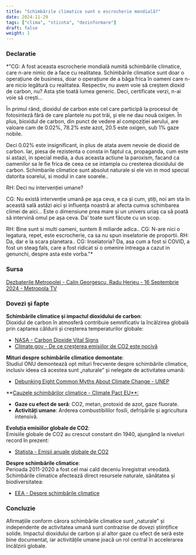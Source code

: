 ```yaml
---
title: "Schimbările climatice sunt o escrocherie mondială?"
date: 2024-11-29
tags: ["clima", "stiinta", "dezinformare"]
draft: false
weight: 1
---
```


### Declaratie  

*"CG: <span class="emphasis">A fost aceasta escrocherie mondială numită schimbările climatice, care n-are nimic de a face cu realitatea. Schimbările climatice sunt doar o operațiune de business, doar o operațiune de a băga frica în oameni care n-are nicio legătură cu realitatea.</span> Respectiv, nu avem voie să creștem dioxid de carbon, nu? Asta știe toată lumea generic. Deci, certificate verzi, n-ai voie să crești...  

În primul rând, dioxidul de carbon este cel care participă la procesul de fotosinteză fără de care plantele nu pot trăi, și ele ne dau nouă oxigen. În plus, bioxidul de carbon, din punct de vedere al compoziției aerului, are valoare cam de 0.02%, 78.2% este azot, 20.5 este oxigen, sub 1% gaze nobile. 

Deci 0.02% este insignificant, in plus de atata avem nevoie de dioxid de carbon. Iar, piesa de rezistenta o consta in faptul ca, propaganda, cum este si astazi, in special media, a dus aceasta actiune la <span class="emphasis">paroxism, facand ca oamenilor sa le fie frica de ceea ce se intampla cu cresterea dioxidului de carbon. Schimbarile climatice sunt absolut naturale si ele vin in mod special datorita soarelui, si modul in care soarele..</span>

RH: Deci nu intervenției umane?  

CG: Nu există intervenție umană pe așa ceva, e ca și cum, știți, noi am sta în această sală astăzi aici și influența noastră ar afecta cumva schimbarea climei de aici... Este o dimensiune prea mare și un univers uriaș ca să poată să intervină omul pe așa ceva. Da' toate sunt făcute cu un scop.

RH: Bine sunt si multi oameni, suntem 8 miliarde adica.. 
CG: <span class="emphasis">N-are nici o legatura, repet, este escrocherie, ca sa nu spun inselatorie de proportii. 
RH: Da, dar e la scara planetara.. </span>
CG: Inselatoria? Da, asa cum a fost si COVID, a fost un steag fals, care a fost ridicat si o omenire intreaga a cazut in genunchi, despre asta este vorba."*  

### Sursa  
[Dezbaterile Metropolei - Calin Georgescu, Radu Herjeu - 16 Septembrie 2024 - Metropola TV](https://youtu.be/QHyEdqyXrM0?si=N1gZu8osdvuI_dSh&t=786)  

### Dovezi și fapte  
<!--more-->
**Schimbările climatice și impactul dioxidului de carbon**:  
Dioxidul de carbon în atmosferă contribuie semnificativ la încălzirea globală prin captarea căldurii și creșterea temperaturilor globale:  
- [NASA - Carbon Dioxide Vital Signs](https://climate.nasa.gov/vital-signs/carbon-dioxide/?intent=121)  
- [Climate.gov - De ce creșterea emisiilor de CO2 este nocivă](https://www.climate.gov/news-features/understanding-climate/climate-change-atmospheric-carbon-dioxide)  

**Mituri despre schimbările climatice demontate**:  
Studiul ONU demontează opt mituri frecvente despre schimbările climatice, inclusiv ideea că acestea sunt „naturale” și nelegate de activitatea umană:  
- [Debunking Eight Common Myths About Climate Change - UNEP](https://www.unep.org/news-and-stories/story/debunking-eight-common-myths-about-climate-change)  

**[Cauzele schimbărilor climatice - Climate Pact EU**:](https://climate-pact.europa.eu/about/climate-change_ro)   
- **Gaze cu efect de seră**: CO2, metan, protoxid de azot, gaze fluorate.  
- **Activități umane**: Arderea combustibililor fosili, defrișările și agricultura intensivă.  


**Evoluția emisiilor globale de CO2**:  
Emisiile globale de CO2 au crescut constant din 1940, ajungând la niveluri record în prezent:  
- [Statista - Emisii anuale globale de CO2](https://www.statista.com/statistics/276629/global-co2-emissions/)  

**Despre schimbările climatice**:  
Perioada 2011-2020 a fost cel mai cald deceniu înregistrat vreodată. Schimbările climatice afectează direct resursele naturale, sănătatea și biodiversitatea:  
- [EEA - Despre schimbările climatice](https://www.eea.europa.eu/ro/themes/climate/about-climate-change)  

### Concluzie  
Afirmațiile conform cărora schimbările climatice sunt „naturale” și independente de activitatea umană sunt contrazise de dovezi științifice solide. Impactul dioxidului de carbon și al altor gaze cu efect de seră este bine documentat, iar activitățile umane joacă un rol central în accelerarea încălzirii globale.  

